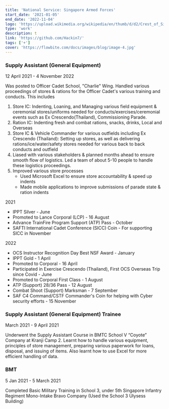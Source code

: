 ```yaml
---
title: 'National Service: Singapore Armed Forces'
start_date: '2021-01-05'
end_date: '2022-11-04'
logo: 'https://upload.wikimedia.org/wikipedia/en/thumb/d/d2/Crest_of_Singapore_Army.svg/1200px-Crest_of_Singapore_Army.svg.png'
type: 'work'
description: t
link: 'https://github.com/Hackin7/'
tags: ['+']
cover: 'https://flowbite.com/docs/images/blog/image-4.jpg'
---
```


### Supply Assistant (General Equipment)

12 April 2021 - 4 November 2022

Was posted to Officer Cadet School, "Charlie" Wing. Handled various proceedings of stores & rations for the Officer Cadet's various training and conducts. This includes

1. Store IC: Indenting, Loaning, and Managing various field equipment & ceremonial stores/uniforms needed for conducts/exercises/ceremonial events such as Ex Crescendo(Thailand), Commissioning Parade.
2. Ration IC: Indenting fresh and combat rations, snacks, drinks, Local and Overseas
3. Store IC & Vehicle Commander for various outfields including Ex Crescendo (Thailand): Setting up stores, as well as delivering rations/ice/water/safety stores needed for various back to back conducts and outfield
4. Liased with various stakeholders & planned months ahead to ensure smooth flow of logistics. Led a team of about 5-10 people to handle these logistics proceedings.
5. Improved various store processes
   - Used Microsoft Excel to ensure store accountability & speed up indents
   - Made mobile applications to improve submissions of parade state & ration indents

2021

- IPPT Silver - June
- Promoted to Lance Corporal (LCP) - 16 August
- Advance TrainFire Program Support (ATP) Pass - October
- SAFTI International Cadet Conference (SICC) Coin - For supporting SICC in November

2022

- OCS Instructor Recognition Day Best NSF Award - January
- IPPT Gold - 1 April
- Promoted to Corporal - 16 April
- Participated in Exercise Crescendo (Thailand), First OCS Overseas Trip since Covid - June
- Promoted to Corporal First Class - 1 August
- ATP (Support) 28/36 Pass - 12 August
- Combat Shoot (Support) Marksman - 7 September
- SAF C4 Command/CSTF Commander's Coin for helping with Cyber security efforts - 15 November

### Supply Assistant (General Equipment) Trainee

March 2021 - 9 April 2021

Underwent the Supply Assistant Course in BMTC School V “Coyote” Company at Kranji Camp 2.
Learnt how to handle various equipment, principles of store management, preparing various paperwork for loans, disposal, and issuing of items. Also learnt how to use Excel for more efficient handling of data.

### BMT

5 Jan 2021 - 5 March 2021

Completed Basic Military Training in School 3, under 5th Singapore Infantry Regiment Mono-Intake Bravo Company (Used the School 3 Ulysess Building)
